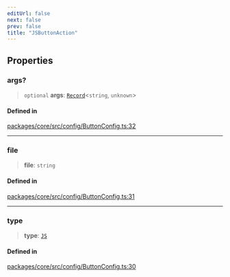 ```yaml
---
editUrl: false
next: false
prev: false
title: "JSButtonAction"
---
```


## Properties

### args?

> `optional` **args**: [`Record`](https://www.typescriptlang.org/docs/handbook/utility-types.html#recordkeys-type)\<`string`, `unknown`\>

#### Defined in

[packages/core/src/config/ButtonConfig.ts:32](https://github.com/mProjectsCode/obsidian-meta-bind-plugin/blob/4b16a75fb63dfdb34e3ccf2756a324a84dd8fd85/packages/core/src/config/ButtonConfig.ts#L32)

***

### file

> **file**: `string`

#### Defined in

[packages/core/src/config/ButtonConfig.ts:31](https://github.com/mProjectsCode/obsidian-meta-bind-plugin/blob/4b16a75fb63dfdb34e3ccf2756a324a84dd8fd85/packages/core/src/config/ButtonConfig.ts#L31)

***

### type

> **type**: [`JS`](/obsidian-meta-bind-plugin-docs/api/enumerations/buttonactiontype/#js)

#### Defined in

[packages/core/src/config/ButtonConfig.ts:30](https://github.com/mProjectsCode/obsidian-meta-bind-plugin/blob/4b16a75fb63dfdb34e3ccf2756a324a84dd8fd85/packages/core/src/config/ButtonConfig.ts#L30)
